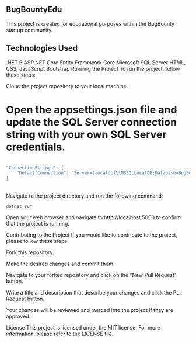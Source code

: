 ## BugBountyEdu
This project is created for educational purposes within the BugBounty startup community. 

## Technologies Used
.NET 6
ASP.NET Core
Entity Framework Core
Microsoft SQL Server
HTML, CSS, JavaScript
Bootstrap
Running the Project
To run the project, follow these steps:

Clone the project repository to your local machine.
<br>
# Open the appsettings.json file and update the SQL Server connection string with your own SQL Server credentials.

```c#

"ConnectionStrings": {
    "DefaultConnection": "Server=(localdb)\\MSSQLLocalDB;Database=BugBountyDb;Trusted_Connection=True;MultipleActiveResultSets=true"
}
```
<br>
 Navigate to the project directory and run the following command:

```arduino
dotnet run
```
Open your web browser and navigate to http://localhost:5000 to confirm that the project is running.

Contributing to the Project
If you would like to contribute to the project, please follow these steps:

Fork this repository.

Make the desired changes and commit them.

Navigate to your forked repository and click on the "New Pull Request" button.

Write a title and description that describe your changes and click the Pull Request button.

Your changes will be reviewed and merged into the project if they are approved.

License
This project is licensed under the MIT license. For more information, please refer to the LICENSE file.

